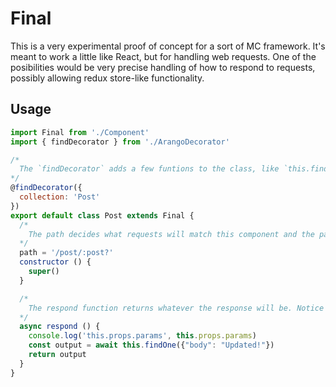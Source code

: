 # Final

This is a very experimental proof of concept for a sort of MC framework. It's meant to work a little like React, but for handling web requests. One of the posibilities would be very precise handling of how to respond to requests, possibly allowing redux store-like functionality.

## Usage

```js
import Final from './Component'
import { findDecorator } from './ArangoDecorator'

/*
  The `findDecorator` adds a few funtions to the class, like `this.findOne`.
*/
@findDecorator({
  collection: 'Post'
})
export default class Post extends Final {
  /*
    The path decides what requests will match this component and the params.
  */
  path = '/post/:post?'
  constructor () {
    super()
  }

  /*
    The respond function returns whatever the response will be. Notice the params and `this.findOne` are available.
  */
  async respond () {
    console.log('this.props.params', this.props.params)
    const output = await this.findOne({"body": "Updated!"})
    return output
  }
}
```
